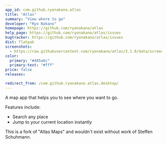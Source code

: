 ```yaml
---
app_id: com.github.ryonakano.atlas
title: "Atlas"
summary: "View where to go"
developer: "Ryo Nakano"
homepage: https://github.com/ryonakano/atlas
help_page: https://github.com/ryonakano/atlas/issues
bugtracker: https://github.com/ryonakano/atlas/issues
dist: flatpak
screenshots:
  - https://raw.githubusercontent.com/ryonakano/atlas/3.1.0/data/screenshots/screenshot-light.png
color:
  primary: "#485a6c"
  primary-text: "#fff"
price: false
releases:

redirect_from: /com.github.ryonakano.atlas.desktop/
---
```


<p>
      A map app that helps you to see where you want to go.
    </p>
<p>Features include:</p>
<ul>
<li>Search any place</li>
<li>Jump to your current location instantly</li>
</ul>
<p>
      This is a fork of "Atlas Maps" and wouldn't exist without work of Steffen Schuhmann.
    </p>